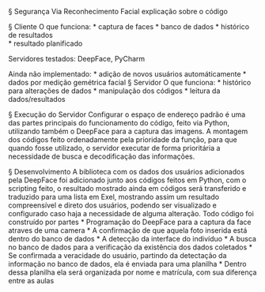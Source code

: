 
§ Segurança Via Reconhecimento Facial
explicação sobre o código

§ Cliente
   O que funciona:
    * captura de faces 
    * banco de dados 
    * histórico de resultados  
    * resultado planificado
    
  Servidores testados: DeepFace, PyCharm 
  
  Ainda não implementado: 
    * adição de novos usuários automáticamente
    * dados por medição gemétrica facial
§ Servidor 
   O que funciona:
    * histórico para alterações de dados 
    * manipulação dos códigos 
    * leitura da dados/resultados 

§ Execução do Servidor 
   Configurar o espaço de endereço padrão é uma das partes principais do funcionamento do código, feito via Python, utilizando também o DeepFace para a captura das
  imagens. A montagem dos códigos feito ordenadamente pela prioridade da função, para que quando fosse utilizado, o servidor executar de forma prioritária a necessidade 
  de busca e decodificação das informações.
   
§ Desenvolvimento
   A biblioteca com os dados dos usuários adicionados pela DeepFace foi adicionado junto aos códigos feitos em Python, com o scripting feito, o resultado mostrado
  ainda em códigos será transferido e traduzido para uma lista em Exel, mostrando assim um resultado compreensível e direto dos usuários, podendo ser visualizado e
  configurado caso haja a necessidade de alguma alteração.
    Todo código foi construído por partes
     * Programação do DeepFace para a captura da face atraves de uma camera
     * A confirmação de que aquela foto inserida está dentro do banco de dados
     * A detecção da interface do indivíduo
     * A busca no banco de dados para a verificação da existência dos dados coletados
     * Se confirmada a veracidade do usuário, partindo da detectação da informação no banco de dados, ela é enviada para uma planilha
     * Dentro dessa planilha ela será organizada por nome e matrícula, com sua diferença entre as aulas 
  
     
